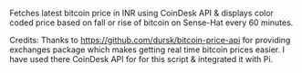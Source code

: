 Fetches latest bitcoin price in INR using CoinDesk API & displays color coded price based on fall or rise of bitcoin on Sense-Hat every 60 minutes.

Credits: Thanks to https://github.com/dursk/bitcoin-price-api for providing exchanges package which makes getting real time bitcoin prices easier. I have used there CoinDesk API for for this script & integrated it with Pi.
